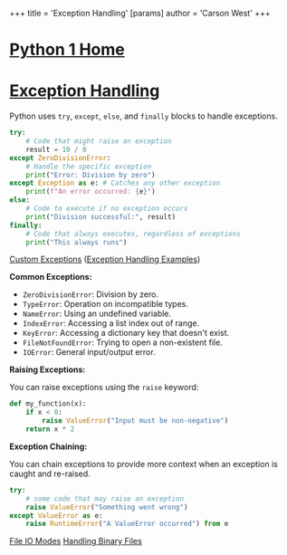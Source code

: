 +++
 title = 'Exception Handling'
[params]
	author = 'Carson West'
+++
# [Python 1 Home](./../python-1-home/)
# [Exception Handling](./../exception-handling/)

Python uses `try`, `except`, `else`, and `finally` blocks to handle exceptions.

```python
try:
    # Code that might raise an exception
    result = 10 / 0
except ZeroDivisionError:
    # Handle the specific exception
    print("Error: Division by zero")
except Exception as e: # Catches any other exception
    print(f"An error occurred: {e}")
else:
    # Code to execute if no exception occurs
    print("Division successful:", result)
finally:
    # Code that always executes, regardless of exceptions
    print("This always runs")

```

[Custom Exceptions](./../custom-exceptions/)  ([Exception Handling Examples](./../exception-handling-examples/))


**Common Exceptions:**

* `ZeroDivisionError`: Division by zero.
* `TypeError`:  Operation on incompatible types.
* `NameError`:  Using an undefined variable.
* `IndexError`: Accessing a list index out of range.
* `KeyError`: Accessing a dictionary key that doesn't exist.
* `FileNotFoundError`: Trying to open a non-existent file.
* `IOError`: General input/output error.


**Raising Exceptions:**

You can raise exceptions using the `raise` keyword:

```python
def my_function(x):
    if x < 0:
        raise ValueError("Input must be non-negative")
    return x * 2
```

**Exception Chaining:**

You can chain exceptions to provide more context when an exception is caught and re-raised.

```python
try:
    # some code that may raise an exception
    raise ValueError("Something went wrong")
except ValueError as e:
    raise RuntimeError("A ValueError occurred") from e
```

[File IO Modes](./../file-io-modes/)  [Handling Binary Files](./../handling-binary-files/)
